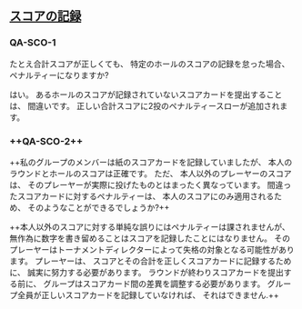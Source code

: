 ## [スコアの記録](808)

### QA-SCO-1
たとえ合計スコアが正しくても、
特定のホールのスコアの記録を怠った場合、
ペナルティーになりますか?

はい。
あるホールのスコアが記録されていないスコアカードを提出することは、
間違いです。
正しい合計スコアに2投のペナルティースローが追加されます。

### ++QA-SCO-2++
++私のグループのメンバーは紙のスコアカードを記録していましたが、
本人のラウンドとホールのスコアは正確です。
ただ、
本人以外のプレーヤーのスコアは、
そのプレーヤーが実際に投げたものとはまったく異なっています。
間違ったスコアカードに対するペナルティーは、
本人のスコアにのみ適用されるため、
そのようなことができるでしょうか?++

++本人以外のスコアに対する単純な誤りにはペナルティーは課されませんが、
無作為に数字を書き留めることはスコアを記録したことにはなりません。
そのプレーヤーはトーナメントディレクターによって失格の対象となる可能性があります。
プレーヤーは、
スコアとその合計を正しくスコアカードに記録するために、
誠実に努力する必要があります。
ラウンドが終わりスコアカードを提出する前に、
グループはスコアカード間の差異を調整する必要があります。
グループ全員が正しいスコアカードを記録していなければ、
それはできません.++
